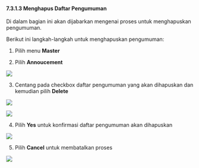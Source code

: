 #### **7.3.1.3 Menghapus Daftar Pengumuman**

Di dalam bagian ini akan dijabarkan mengenai proses untuk menghapuskan pengumuman. 

Berikut ini langkah-langkah untuk menghapuskan pengumuman:

1. Pilih menu **Master**

2. Pilih **Annoucement**

![](media/99c754dba3fc6cc0c396df4f183fa95c.png)

3. Centang pada checkbox daftar pengumuman yang akan dihapuskan dan kemudian pilih **Delete**

![](media/606611ca60e0ebc8a9f569ee29569f63.jpg)

![](media/6a2a87162080aac2e86a4bcca9070df8.jpg)

4. Pilih **Yes** untuk konfirmasi daftar pengumuman akan dihapuskan

![](media/3b9feb269b39f745df3a921e5c1ddb49.jpg)

5. Pilih **Cancel** untuk membatalkan proses

![](media/3b9feb269b39f745df3a921e5c1ddb49.jpg)
